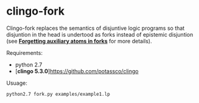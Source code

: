 # clingo-fork

Clingo-fork replaces the semantics of disjuntive logic programs so that disjuntion in the head is undertood as forks instead of epistemic disjuntion (see [**Forgetting auxiliary atoms in forks**](https://doi.org/10.1016/j.artint.2019.07.005) for more details).

Requirements:
   - python 2.7
   - [**clingo 5.3.0**]https://github.com/potassco/clingo

Usuage:
```bash
python2.7 fork.py examples/example1.lp
```